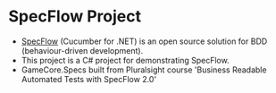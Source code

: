 # SpecFlow Project
 - [SpecFlow](http://specflow.org/) (Cucumber for .NET) is an open source solution for BDD (behaviour-driven development).
 - This project is a C# project for demonstrating SpecFlow.
  - GameCore.Specs built from Pluralsight course 'Business Readable Automated Tests with SpecFlow 2.0'